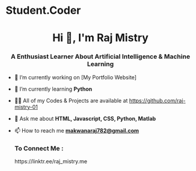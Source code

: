 <h1>Student.Coder</h1>
<h1 align="center">Hi 👋, I'm Raj Mistry</h1>
<h3 align="center" >A Enthusiast Learner About Artificial Intelligence & Machine Learning</h3>

- 🔭 I’m currently working on [My Portfolio Website]

- 🌱 I’m currently learning **Python**

- 👨‍💻 All of my Codes & Projects are available at  https://github.com/raj-mistry-01

- 💬 Ask me about **HTML, Javascript, CSS, Python, Matlab**

- 📫 How to reach me **makwanaraj782@gmail.com**

  <h3>To Connect Me : </h3>
  https://linktr.ee/raj_mistry.me
